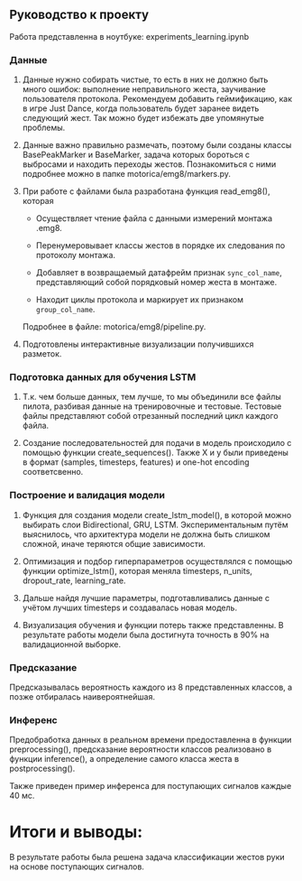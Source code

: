 ## Руководство к проекту

Работа представленна в ноутбуке: experiments_learning.ipynb

### Данные

1. Данные нужно собирать чистые, то есть в них не должно быть много ошибок: выполнение неправильного жеста, заучивание пользователя протокола. Рекомендуем добавить геймификацию, как в игре Just Dance, когда пользователь будет заранее видеть следующий жест. Так можно будет избежать две упомянутые проблемы.

2. Данные важно правильно размечать, поэтому были созданы классы BasePeakMarker и BaseMarker, задача которых бороться с выбросами и находить переходы жестов. Познакомиться с ними подробнее можно в папке motorica/emg8/markers.py. 

3. При работе с файлами была разработана функция read_emg8(), которая
    - Осуществляет чтение файла с данными измерений монтажа .emg8.

    - Перенумеровывает классы жестов в порядке их следования по протоколу монтажа.

    - Добавляет в возвращаемый датафрейм признак `sync_col_name`, представляющий собой порядковый номер жеста в монтаже.

    - Находит циклы протокола и маркирует их признаком `group_col_name`.

    Подробнее в файле: motorica/emg8/pipeline.py. 

4. Подготовлены интерактивные визуализации получившихся разметок.

### Подготовка данных для обучения LSTM

1. Т.к. чем больше данных, тем лучше, то мы объединили все файлы пилота, разбивая данные на тренировочные и тестовые. Тестовые файлы представляют собой отрезанный последний цикл каждого файла.

2. Создание последовательностей для подачи в модель происходило с помощью функции create_sequences(). Также Х и у были приведены в формат (samples, timesteps, features) и one-hot encoding соответсвенно.

### Построение и валидация модели

1. Функция для создания модели create_lstm_model(), в которой можно выбирать слои Bidirectional, GRU, LSTM. Экспериментальным путём выяснилось, что архитектура модели не должна быть слишком сложной, иначе теряются общие зависимости.

2. Оптимизация и подбор гиперпараметров осуществлялся с помощью функции optimize_lstm(), которая меняла timesteps, n_units, dropout_rate, learning_rate.

3. Дальше найдя лучшие параметры, подготавливались данные с учётом лучших timesteps и создавалась новая модель.

4. Визуализация обучения и функции потерь также представленны. В результате работы модели была достигнута точность в 90% на валидационной выборке. 

### Предсказание

Предсказывалась вероятность каждого из 8 представленных классов, а позже отбиралась наивероятнейшая.

### Инференс

Предобработка данных в реальном времени предоставленна в функции preprocessing(), предсказание вероятности классов реализовано в функции inference(), а определение самого класса жеста в postprocessing().

Также приведен пример инференса для поступающих сигналов каждые 40 мс.

# Итоги и выводы: 

В результате работы была решена задача классификации жестов руки на основе поступающих сигналов.
